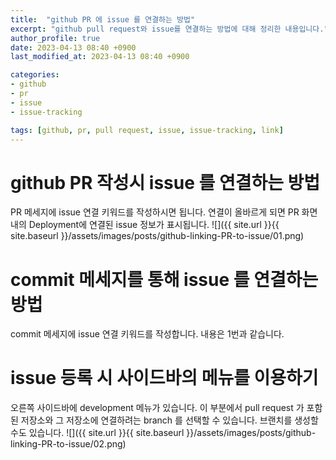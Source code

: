 ```yaml
---
title:  "github PR 에 issue 를 연결하는 방법"
excerpt: "github pull request와 issue를 연결하는 방법에 대해 정리한 내용입니다."
author_profile: true
date: 2023-04-13 08:40 +0900
last_modified_at: 2023-04-13 08:40 +0900

categories:
- github
- pr
- issue
- issue-tracking

tags: [github, pr, pull request, issue, issue-tracking, link]
---
```


# github PR 작성시 issue 를 연결하는 방법
PR 메세지에 issue 연결 키워드를 작성하시면 됩니다. 연결이 올바르게 되면 PR 화면내의 Deployment에 연결된 issue 정보가 표시됩니다.
![]({{ site.url }}{{ site.baseurl }}/assets/images/posts/github-linking-PR-to-issue/01.png)

# commit 메세지를 통해 issue 를 연결하는 방법
commit 메세지에 issue 연결 키워드를 작성합니다. 내용은 1번과 같습니다.

# issue 등록 시 사이드바의 메뉴를 이용하기
오른쪽 사이드바에 development 메뉴가 있습니다. 이 부분에서 pull request 가 포함된 저장소와 그 저장소에 연결하려는 branch 를 선택할 수 있습니다. 브랜치를 생성할 수도 있습니다.
![]({{ site.url }}{{ site.baseurl }}/assets/images/posts/github-linking-PR-to-issue/02.png)